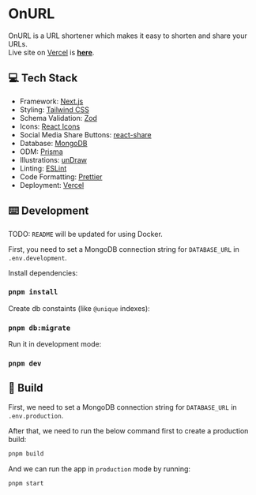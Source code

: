 # OnURL

OnURL is a URL shortener which makes it easy to shorten and share your URLs.  
Live site on [Vercel](https://vercel.com) is **[here](https://onurl.vercel.app/)**.

## 💻 Tech Stack

- Framework: [Next.js](https://nextjs.org/)
- Styling: [Tailwind CSS](https://tailwindcss.com/)
- Schema Validation: [Zod](https://zod.dev/)
- Icons: [React Icons](https://react-icons.github.io/react-icons/)
- Social Media Share Buttons: [react-share](https://github.com/nygardk/react-share)
- Database: [MongoDB](https://www.mongodb.com/)
- ODM: [Prisma](https://www.prisma.io/)
- Illustrations: [unDraw](https://undraw.co/)
- Linting: [ESLint](https://eslint.org/)
- Code Formatting: [Prettier](https://prettier.io/)
- Deployment: [Vercel](https://vercel.com/)

## ⌨️ Development

TODO: `README` will be updated for using Docker.

First, you need to set a MongoDB connection string for `DATABASE_URL` in `.env.development`.

Install dependencies:

### `pnpm install`

Create db constaints (like `@unique` indexes):

### `pnpm db:migrate`

Run it in development mode:

### `pnpm dev`

## 🚀 Build

First, we need to set a MongoDB connection string for `DATABASE_URL` in `.env.production`.

After that, we need to run the below command first to create a production build:

```bash
pnpm build
```

And we can run the app in `production` mode by running:

```bash
pnpm start
```
